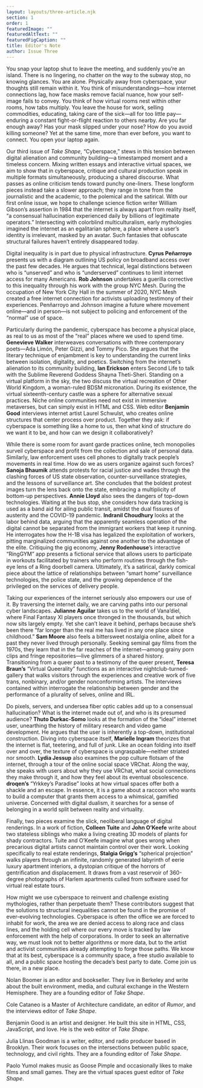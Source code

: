 ```yaml
---
layout: layouts/three-article.njk
section: 1
order: 1
featuredImage: ""
featuredAltText: ""
featuredFigCaption: ""
title: Editor's Note
author: Issue Three
---
```

You snap your laptop shut to leave the meeting, and suddenly you’re an island. There is no lingering, no chatter on the way to the subway stop, no knowing glances. You are alone. Physically away from cyberspace, your thoughts still remain within it. You think of misunderstandings—how internet connections lag, how face masks remove facial nuance, how your self-image fails to convey. You think of how virtual rooms nest within other rooms, how tabs multiply. You leave the house for work, selling commodities, educating, taking care of the sick—all for too little pay—enduring a constant fight-or-flight reaction to others nearby. Are you far enough away? Has your mask slipped under your nose? How do you avoid killing someone? Yet at the same time, more than ever before, you want to connect. You open your laptop again.

Our third issue of _Take Shape_, “Cyberspace,” stews in this tension between digital alienation and community building—a timestamped moment and a timeless concern. Mixing written essays and interactive virtual spaces, we aim to show that in cyberspace, critique and cultural production speak in multiple formats simultaneously, producing a shared discourse. What passes as online criticism tends toward punchy one-liners. These longform pieces instead take a slower approach; they range in tone from the journalistic and the academic, to the polemical and the satirical. With our first online issue, we hope to challenge science fiction writer William Gibson’s assertion in 1984 that the internet is always apart from reality itself, “a consensual hallucination experienced daily by billions of legitimate operators.” Intersecting with colorblind multiculturalism, early mythologies imagined the internet as an egalitarian sphere, a place where a user’s identity is irrelevant, masked by an avatar. Such fantasies that obfuscate structural failures haven’t entirely disappeared today.

Digital inequality is in part due to physical infrastructure. **Cyrus Peñarroyo** presents us with a diagram outlining US policy on broadband access over the past few decades. He argues that technical, legal distinctions between who is “unserved” and who is “underserved” continues to limit internet access for many Americans. **Rob Johnson** undertakes a guerilla corrective to this inequality through his work with the group NYC Mesh. During the occupation of New York City Hall in the summer of 2020, NYC Mesh created a free internet connection for activists uploading testimony of their experiences. Penñarroyo and Johnson imagine a future where movement online—and in person—is not subject to policing and enforcement of the “normal” use of space.

Particularly during the pandemic, cyberspace has become a physical place, as real to us as most of the “real” places where we used to spend time. **Genevieve Walker** interweaves conversations with three contemporary poets—Ada Limón, Peter Gizzi, and Tommy Pico. She argues that the literary technique of enjambment is key to understanding the current links between isolation, digitality, and poetics. Switching from the internet’s alienation to its community building, **Ian Erickson** enters Second Life to talk with the Sublime Reverend Goddess Shayna Theti-Sheri. Standing on a virtual platform in the sky, the two discuss the virtual recreation of Other World Kingdom, a woman-ruled BDSM micronation. During its existence, the virtual sixteenth-century castle was a sphere for alternative sexual practices. Niche online communities need not exist in immersive metaverses, but can simply exist in HTML and CSS. Web editor **Benjamin Good** interviews internet artist Laurel Schwulst, who creates online structures that center process over product. Together they ask: if cyberspace is something like a home to us, then what kind of structure do we want it to be, and how can we design it collaboratively?

While there is some room for avant garde practices online, tech monopolies surveil cyberspace and profit from the collection and sale of personal data. Similarly, law enforcement uses cell phones to digitally track people’s movements in real time. How do we as users organize against such forces? **Sanoja Bhaumik** attends protests for racial justice and wades through the clashing forces of US state observation, counter-surveillance strategies, and the lessons of surveillance art. She concludes that the boldest protest images turn the lens back onto the state, embracing a multiplicity of bottom-up perspectives. **Annie Lloyd** also sees the dangers of top-down technologies. Waiting at the bus stop, she considers how data tracking is used as a band aid for ailing public transit, amidst the dual fissures of austerity and the COVID-19 pandemic. **Indranil Choudhury** looks at the labor behind data, arguing that the apparently seamless operation of the digital cannot be separated from the immigrant workers that keep it running. He interrogates how the H-1B visa has legalized the exploitation of workers, pitting marginalized communities against one another to the advantage of the elite. Critiquing the gig economy, **Jenny Rodenhouse**’s interactive “RingGYM” app presents a fictional service that allows users to participate in workouts facilitated by trainers who perform routines through the fish-eye lens of a Ring doorbell camera. Ultimately, it’s a satirical, darkly comical piece about the lattice of relationships between “smart home” surveillance technologies, the police state, and the growing dependence of the privileged on the services of delivery people.

Taking our experiences of the internet seriously also empowers our use of it. By traversing the internet daily, we are carving paths into our personal cyber landscapes. **Julianne Aguilar** takes us to the world of Vana’diel, where Final Fantasy XI players once thronged in the thousands, but which now sits largely empty. Yet she can’t leave it behind, perhaps because she’s been there “far longer than the real me has lived in any one place since childhood.” **Sam Moore** also feels a bittersweet nostalgia online, albeit for a past they never lived through personally. Seeking seminal gay films from the 1970s, they learn that in the far reaches of the internet—among grainy porn clips and fringe repositories—live glimmers of a shared history. Transitioning from a queer past to a testimony of the queer present, **Teresa Braun’s** “Virtual Queerality” functions as an interactive nightclub-turned-gallery that walks visitors through the experiences and creative work of five trans, nonbinary, and/or gender nonconforming artists. The interviews contained within interrogate the relationship between gender and the performance of a plurality of selves, online and IRL.

Do pixels, servers, and undersea fiber optic cables add up to a consensual hallucination? What is the internet made out of, and who is its presumed audience? **Thuto Durkac-Somo** looks at the formation of the “ideal” internet user, unearthing the history of military research and video game development. He argues that the user is inherently a top-down, institutional construction. Diving into cyberspace itself, **Marielle Ingram** theorizes that the internet is flat, teetering, and full of junk. Like an ocean folding into itself over and over, the texture of cyberspace is ungraspable—neither striated nor smooth. **Lydia Jessup** also examines the pop culture flotsam of the internet, through a tour of the online social space VRChat. Along the way, she speaks with users about why they use VRChat, what social connections they make through it, and how they feel about its eventual obsolescence. **droqen’s** “Yrkkey’s Paradise” looks at how virtual spaces offer both a shackle and an escape. In essence, it is a game about a raccoon who wants to build a computer that grants them access to a whimsical, gamified universe. Concerned with digital dualism, it searches for a sense of belonging in a world split between reality and virtuality.

Finally, two pieces examine the slick, neoliberal language of digital renderings. In a work of fiction, **Colleen Tuite** and **John O’Keefe** write about two stateless siblings who make a living creating 3D models of plants for shady contractors. Tuite and O’Keefe imagine what goes wrong when precarious digital artists cannot maintain control over their work. Looking specifically to real estate renderings, **Stalgia Grigg’s** “spherical projection” walks players through an infinite, randomly generated labyrinth of eerie luxury apartment interiors, a dystopian critique of the horrors of gentrification and displacement. It draws from a vast reservoir of 360-degree photographs of Harlem apartments culled from software used for virtual real estate tours.

How might we use cyberspace to reinvent and challenge existing mythologies, rather than perpetuate them? These contributors suggest that the solutions to structural inequalities cannot be found in the promise of ever-evolving technologies. Cyberspace is often the office we are forced to inhabit for work, the area we are denied access to along race and class lines, and the holding cell where our every move is tracked by law enforcement with the help of corporations. In order to seek an alternative way, we must look not to better algorithms or more data, but to the artist and activist communities already attempting to forge those paths. We know that at its best, cyberspace is a community space, a free studio available to all, and a public space hosting the decade’s best party to date. Come join us there, in a new place.

Nolan Boomer is an editor and bookseller. They live in Berkeley and write about the built environment, media, and cultural exchange in the Western Hemisphere. They are a founding editor of _Take Shape_.

Cole Cataneo is a Master of Architecture candidate, an editor of _Rumor_, and the interviews editor of _Take Shape_.

Benjamin Good is an artist and designer. He built this site in HTML, CSS, JavaScript, and love. He is the web editor of _Take Shape_.

Julia Llinas Goodman is a writer, editor, and radio producer based in Brooklyn. Their work focuses on the intersections between public space, technology, and civil rights. They are a founding editor of _Take Shape_.

Paolo Yumol makes music as Goose Pimple and occasionally likes to make films and small games. They are the virtual spaces guest editor of _Take Shape_.